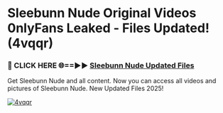 # Sleebunn Nude Original Videos 0nlyFans Leaked - Files Updated! (4vqqr)

<h3>🔴 CLICK HERE 🌐==►► <a href="https://tinyurl.com/52m3yx9h" rel="nofollow">Sleebunn Nude Updated Files</a></h3>

Get Sleebunn Nude and all content. Now you can access all videos and pictures of Sleebunn Nude. New Updated Files 2025!

[![4vqqr](https://i.imgur.com/TnHtlc8.gif)](https://tinyurl.com/52m3yx9h)
